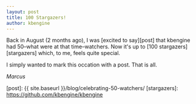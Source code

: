 ```yaml
---
layout: post
title: 100 Stargazers!
author: kbengine
---
```


Back in August (2 months ago), I was [excited to say][post] that kbengine had 50–what were at that time–watchers. Now it's up to [100 stargazers][stargazers] which, to me, feels quite special.

I simply wanted to mark this occation with a post. That is all.

*Marcus*

[post]: {{ site.baseurl }}/blog/celebrating-50-watchers/
[stargazers]: https://github.com/kbengine/kbengine